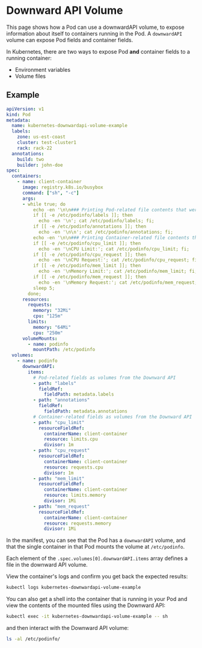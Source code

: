 # Downward API Volume

This page shows how a Pod can use a downwardAPI volume, to expose information about itself to containers running in the Pod. A `downwardAPI` volume can expose Pod fields and container fields.

In Kubernetes, there are two ways to expose Pod **and** container fields to a running container:

- Environment variables
- Volume files

## Example

```yaml
apiVersion: v1
kind: Pod
metadata:
  name: kubernetes-downwardapi-volume-example
  labels:
    zone: us-est-coast
    cluster: test-cluster1
    rack: rack-22
  annotations:
    build: two
    builder: john-doe
spec:
  containers:
    - name: client-container
      image: registry.k8s.io/busybox
      command: ["sh", "-c"]
      args:
      - while true; do
          echo -en '\n\n### Printing Pod-related file contents that were mounted as Downward API volumes..';
          if [[ -e /etc/podinfo/labels ]]; then
            echo -en '\n'; cat /etc/podinfo/labels; fi;
          if [[ -e /etc/podinfo/annotations ]]; then
            echo -en '\n\n'; cat /etc/podinfo/annotations; fi;
          echo -en '\n\n### Printing Container-related file contents that were mounted as Downward API volumes..';
          if [[ -e /etc/podinfo/cpu_limit ]]; then
            echo -en '\nCPU Limit:'; cat /etc/podinfo/cpu_limit; fi;
          if [[ -e /etc/podinfo/cpu_request ]]; then
            echo -en '\nCPU Request:'; cat /etc/podinfo/cpu_request; fi;
          if [[ -e /etc/podinfo/mem_limit ]]; then
            echo -en '\nMemory Limit:'; cat /etc/podinfo/mem_limit; fi;
          if [[ -e /etc/podinfo/mem_request ]]; then
            echo -en '\nMemory Request:'; cat /etc/podinfo/mem_request; fi;
          sleep 5;
        done;
      resources:
        requests:
          memory: "32Mi"
          cpu: "125m"
        limits:
          memory: "64Mi"
          cpu: "250m"
      volumeMounts:
        - name: podinfo
          mountPath: /etc/podinfo
  volumes:
    - name: podinfo
      downwardAPI:
        items:
          # Pod-related fields as volumes from the Downward API
          - path: "labels"
            fieldRef:
              fieldPath: metadata.labels
          - path: "annotations"
            fieldRef:
              fieldPath: metadata.annotations
          # Container-related fields as volumes from the Downward API
          - path: "cpu_limit"
            resourceFieldRef:
              containerName: client-container
              resource: limits.cpu
              divisor: 1m
          - path: "cpu_request"
            resourceFieldRef:
              containerName: client-container
              resource: requests.cpu
              divisor: 1m
          - path: "mem_limit"
            resourceFieldRef:
              containerName: client-container
              resource: limits.memory
              divisor: 1Mi
          - path: "mem_request"
            resourceFieldRef:
              containerName: client-container
              resource: requests.memory
              divisor: 1Mi
```

In the manifest, you can see that the Pod has a `downwardAPI` volume, and that the single container in that Pod mounts the volume at `/etc/podinfo`.

Each element of the `.spec.volumes[0].downwardAPI.items` array defines a file in the downward API volume.

View the container's logs and confirm you get back the expected results:

```bash
kubectl logs kubernetes-downwardapi-volume-example
```

You can also get a shell into the container that is running in your Pod and view the contents of the mounted files using the Downward API:

```bash
kubectl exec -it kubernetes-downwardapi-volume-example -- sh
```

and then interact with the Downward API volume:

```bash
ls -al /etc/podinfo/
```
